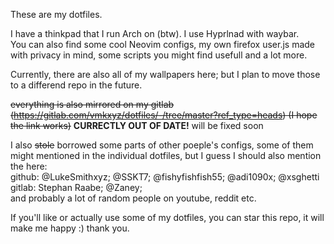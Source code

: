 These are my dotfiles.

I have a thinkpad that I run Arch on (btw). I use Hyprlnad with waybar. <br>
You can also find some cool Neovim configs, my own firefox user.js made with privacy in mind, some scripts you might find usefull and a lot more.

Currently, there are also all of my wallpapers here; but I plan to move those to a differend repo in the future.

~~everything is also mirrored on my gitlab (https://gitlab.com/vmkxyz/dotfiles/-/tree/master?ref_type=heads)
(I hope the link works)~~ **CURRECTLY OUT OF DATE!** will be fixed soon

I also ~~stole~~ borrowed some parts of other poeple's configs, some of them might mentioned in the individual dotfiles, but I guess I should also mention the here: <br>
github: @LukeSmithxyz; @SSKT7; @fishyfishfish55; @adi1090x; @xsghetti <br>
gitlab: Stephan Raabe; @Zaney; <br>
and probably a lot of random people on youtube, reddit etc.

If you'll like or actually use some of my dotfiles, you can star this repo, it will make me happy :) thank you.

